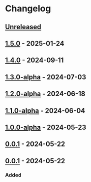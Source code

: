 # Changelog

## [Unreleased]

## [1.5.0] - 2025-01-24

## [1.4.0] - 2024-09-11

## [1.3.0-alpha] - 2024-07-03

## [1.2.0-alpha] - 2024-06-18

## [1.1.0-alpha] - 2024-06-04

## [1.0.0-alpha] - 2024-05-23

## [0.0.1] - 2024-05-22

## [0.0.1] - 2024-05-22

### Added

[Unreleased]: https://github.com/nickdmakes/camera-calibration/compare/1.5.0...HEAD

[1.5.0]: https://github.com/nickdmakes/camera-calibration/compare/1.4.0...1.5.0

[1.4.0]: https://github.com/iastate/camera-calibration/compare/1.3.0-alpha...1.4.0

[1.3.0-alpha]: https://github.com/iastate/camera-calibration/compare/1.2.0-alpha...1.3.0-alpha

[1.2.0-alpha]: https://github.com/iastate/camera-calibration/compare/1.1.0-alpha...1.2.0-alpha

[1.1.0-alpha]: https://github.com/iastate/camera-calibration/compare/1.0.0-alpha...1.1.0-alpha

[1.0.0-alpha]: https://github.com/iastate/camera-calibration/compare/0.0.1...1.0.0-alpha

[0.0.1]: https://github.com/iastate/camera-calibration/compare/0.0.1...0.0.1

[0.0.1]: https://github.com/iastate/camera-calibration/compare/22dca719e699120ec9e91d4d6e31fc8131eaa567...0.0.1
